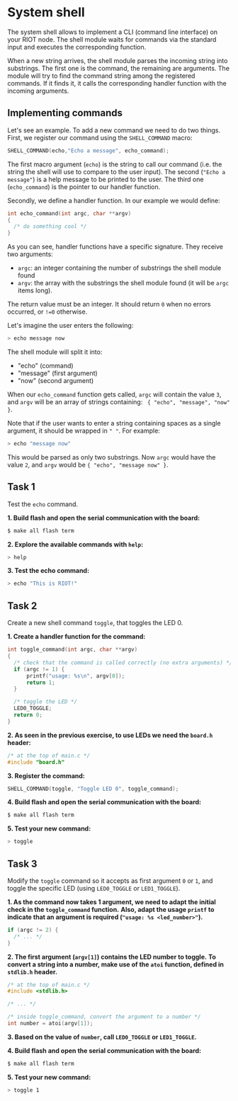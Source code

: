 # System shell

The system shell allows to implement a CLI (command line interface) on your RIOT
node. The shell module waits for commands via the standard input and executes
the corresponding function.

When a new string arrives, the shell module parses the incoming string into
substrings. The first one is the command, the remaining are arguments. The
module will try to find the command string among the registered commands. If it
finds it, it calls the corresponding handler function with the incoming
arguments.

## Implementing commands

Let's see an example. To add a new command we need to do two things. First, we
register our command using the `SHELL_COMMAND` macro:
```C
SHELL_COMMAND(echo,"Echo a message", echo_command);
```

The first macro argument (`echo`) is the string to call our command (i.e. the string the shell will
use to compare to the user input). The second (`"Echo a message"`) is a help message to be
printed to the user. The third one (`echo_command`) is the pointer to our handler function.

Secondly, we define a handler function. In our example we would define:

```C
int echo_command(int argc, char **argv)
{
  /* do something cool */
}
```

As you can see, handler functions have a specific signature. They receive
two arguments:

- `argc`: an integer containing the number of substrings the shell module found
- `argv`: the array with the substrings the shell module found (it will be
  `argc` items long).

The return value must be an integer. It should return `0` when no errors occurred, or
`!=0` otherwise.

Let's imagine the user enters the following:
```sh
> echo message now
```
The shell module will split it into:
- "echo" (command)
- "message" (first argument)
- "now" (second argument)

When our `echo_command` function gets called, `argc` will contain the value
`3`, and `argv` will be an array of strings containing: ` { "echo", "message",
"now" }`.

Note that if the user wants to enter a string containing spaces as a single
argument, it should be wrapped in `" "`. For example:
```sh
> echo "message now"
```
This would be parsed as only two substrings.
Now `argc` would have the value `2`, and `argv` would be `{ "echo", "message now" }`.

## Task 1
Test the `echo` command.

**1. Build flash and open the serial communication with the board:**
```sh
$ make all flash term
```

**2. Explore the available commands with `help`:**
```sh
> help
```

**3. Test the echo command:**
```sh
> echo "This is RIOT!"
```

## Task 2

Create a new shell command `toggle`, that toggles the LED 0.

**1. Create a handler function for the command:**
```C
int toggle_command(int argc, char **argv)
{
  /* check that the command is called correctly (no extra arguments) */
  if (argc != 1) {
      printf("usage: %s\n", argv[0]);
      return 1;
  }

  /* toggle the LED */
  LED0_TOGGLE;
  return 0;
}
```

**2. As seen in the previous exercise, to use LEDs we need the `board.h` header:**
```C
/* at the top of main.c */
#include "board.h"
```

**3. Register the command:**
```C
SHELL_COMMAND(toggle, "Toggle LED 0", toggle_command);
```

**4. Build flash and open the serial communication with the board:**
```sh
$ make all flash term
```

**5. Test your new command:**
```sh
> toggle
```

## Task 3

Modify the `toggle` command so it accepts as first argument `0` or `1`, and toggle
the specific LED (using `LED0_TOGGLE` or `LED1_TOGGLE`).

**1. As the command now takes 1 argument, we need to adapt the initial check in the `toggle_command` function.**
**Also, adapt the usage `printf` to indicate that an argument is required (`"usage: %s <led_number>"`).**
```C
if (argc != 2) {
  /* ... */
}
```

**2. The first argument (`argv[1]`) contains the LED number to toggle.**
**To convert a string into a number, make use of the `atoi` function, defined in `stdlib.h` header.**

```C
/* at the top of main.c */
#include <stdlib.h>

/* ... */

/* inside toggle_command, convert the argument to a number */
int number = atoi(argv[1]);
```

**3. Based on the value of `number`, call `LED0_TOGGLE` or `LED1_TOGGLE`.**

**4. Build flash and open the serial communication with the board:**
```sh
$ make all flash term
```

**5. Test your new command:**
```sh
> toggle 1
```
